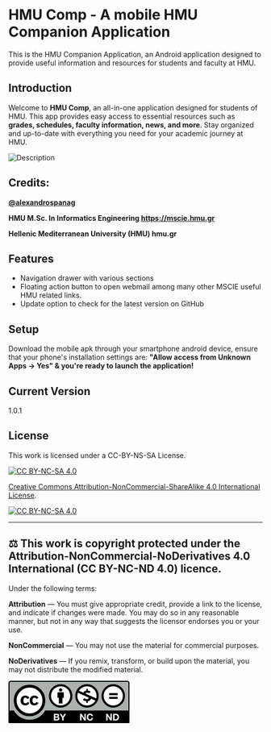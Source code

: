# HMU Comp - A mobile HMU Companion Application

This is the HMU Companion Application, an Android application designed to provide useful information and resources for students and faculty at HMU.


## Introduction

Welcome to <b>HMU Comp</b>, an all-in-one application designed for students of HMU. This app provides easy access to essential resources such as <b>grades, schedules, faculty information, news, and more</b>. Stay organized and up-to-date with everything you need for your academic journey at HMU.

<img src="https://raw.githubusercontent.com/AlexandrosPanag/HMU_Companion_Application/refs/heads/main/Version_1_0_1.png" alt="Description" width="199" height="428"> 





## Credits:  

<b> [@alexandrospanag](https://github.com/alexandrospanag) </b>

<b> HMU M.Sc. In Informatics Engineering https://mscie.hmu.gr </b>

<b> Hellenic Mediterranean University (HMU) hmu.gr </b>



## Features

- Navigation drawer with various sections
- Floating action button to open webmail among many other MSCIE useful HMU related links.
- Update option to check for the latest version on GitHub



## Setup
Download the mobile apk through your smartphone android device, ensure that your phone's installation settings are: <b>"Allow access from Unknown Apps -> Yes" & you're ready to launch the application! </b>

## Current Version
1.0.1


## License

This work is licensed under a CC-BY-NS-SA License.

[![CC BY-NC-SA 4.0][cc-by-nc-sa-shield]][cc-by-nc-sa]


[Creative Commons Attribution-NonCommercial-ShareAlike 4.0 International License][cc-by-nc-sa].

[![CC BY-NC-SA 4.0][cc-by-nc-sa-image]][cc-by-nc-sa]

[cc-by-nc-sa]: http://creativecommons.org/licenses/by-nc-sa/4.0/
[cc-by-nc-sa-image]: https://licensebuttons.net/l/by-nc-sa/4.0/88x31.png
[cc-by-nc-sa-shield]: https://img.shields.io/badge/License-CC%20BY--NC--SA%204.0-lightgrey.svg



----------------------------------------------------------------------------------------------------------------------------------
⚖️ This work is copyright protected under the Attribution-NonCommercial-NoDerivatives 4.0 International (CC BY-NC-ND 4.0) licence.
----------------------------------------------------------------------------------------------------------------------------------

Under the following terms:

__Attribution__ — You must give appropriate credit, provide a link to the license, and indicate if changes were made. You may do so in any reasonable manner, but not in any way that suggests the licensor endorses you or your use.

__NonCommercial__ — You may not use the material for commercial purposes.

__NoDerivatives__ — If you remix, transform, or build upon the material, you may not distribute the modified material.



![](https://raw.githubusercontent.com/AlexandrosPanag/My_Thesis/4a07d991aa8d050b572392139fddaee2d072059b/by-nc-nd.svg?token=AQS27JNSCEGMXHT5CMX5UXDDIBJG2)

